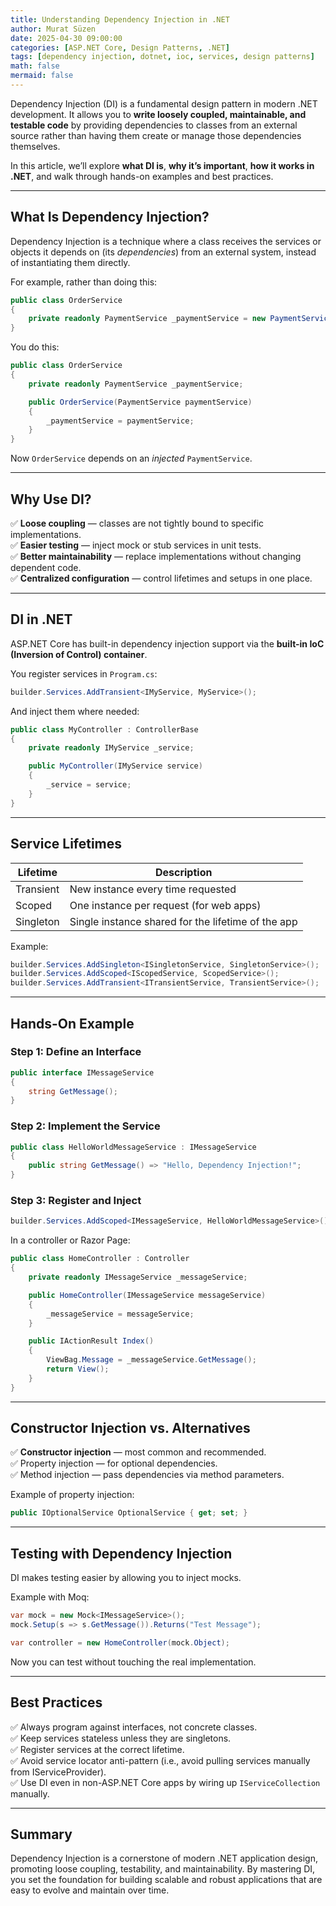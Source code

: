 ```yaml
---
title: Understanding Dependency Injection in .NET
author: Murat Süzen
date: 2025-04-30 09:00:00
categories: [ASP.NET Core, Design Patterns, .NET]
tags: [dependency injection, dotnet, ioc, services, design patterns]
math: false
mermaid: false
---
```


Dependency Injection (DI) is a fundamental design pattern in modern .NET development. It allows you to **write loosely coupled, maintainable, and testable code** by providing dependencies to classes from an external source rather than having them create or manage those dependencies themselves.

In this article, we’ll explore **what DI is**, **why it’s important**, **how it works in .NET**, and walk through hands-on examples and best practices.

---

## What Is Dependency Injection?

Dependency Injection is a technique where a class receives the services or objects it depends on (its *dependencies*) from an external system, instead of instantiating them directly.

For example, rather than doing this:

```csharp
public class OrderService
{
    private readonly PaymentService _paymentService = new PaymentService();
}
```

You do this:

```csharp
public class OrderService
{
    private readonly PaymentService _paymentService;

    public OrderService(PaymentService paymentService)
    {
        _paymentService = paymentService;
    }
}
```

Now `OrderService` depends on an *injected* `PaymentService`.

---

## Why Use DI?

✅ **Loose coupling** — classes are not tightly bound to specific implementations.  
✅ **Easier testing** — inject mock or stub services in unit tests.  
✅ **Better maintainability** — replace implementations without changing dependent code.  
✅ **Centralized configuration** — control lifetimes and setups in one place.

---

## DI in .NET

ASP.NET Core has built-in dependency injection support via the **built-in IoC (Inversion of Control) container**.

You register services in `Program.cs`:

```csharp
builder.Services.AddTransient<IMyService, MyService>();
```

And inject them where needed:

```csharp
public class MyController : ControllerBase
{
    private readonly IMyService _service;

    public MyController(IMyService service)
    {
        _service = service;
    }
}
```

---

## Service Lifetimes

| Lifetime      | Description                                          |
|---------------|------------------------------------------------------|
| Transient     | New instance every time requested                    |
| Scoped        | One instance per request (for web apps)              |
| Singleton     | Single instance shared for the lifetime of the app   |

Example:

```csharp
builder.Services.AddSingleton<ISingletonService, SingletonService>();
builder.Services.AddScoped<IScopedService, ScopedService>();
builder.Services.AddTransient<ITransientService, TransientService>();
```

---

## Hands-On Example

### Step 1: Define an Interface

```csharp
public interface IMessageService
{
    string GetMessage();
}
```

### Step 2: Implement the Service

```csharp
public class HelloWorldMessageService : IMessageService
{
    public string GetMessage() => "Hello, Dependency Injection!";
}
```

### Step 3: Register and Inject

```csharp
builder.Services.AddScoped<IMessageService, HelloWorldMessageService>();
```

In a controller or Razor Page:

```csharp
public class HomeController : Controller
{
    private readonly IMessageService _messageService;

    public HomeController(IMessageService messageService)
    {
        _messageService = messageService;
    }

    public IActionResult Index()
    {
        ViewBag.Message = _messageService.GetMessage();
        return View();
    }
}
```

---

## Constructor Injection vs. Alternatives

✅ **Constructor injection** — most common and recommended.  
✅ Property injection — for optional dependencies.  
✅ Method injection — pass dependencies via method parameters.

Example of property injection:

```csharp
public IOptionalService OptionalService { get; set; }
```

---

## Testing with Dependency Injection

DI makes testing easier by allowing you to inject mocks.

Example with Moq:

```csharp
var mock = new Mock<IMessageService>();
mock.Setup(s => s.GetMessage()).Returns("Test Message");

var controller = new HomeController(mock.Object);
```

Now you can test without touching the real implementation.

---

## Best Practices

✅ Always program against interfaces, not concrete classes.  
✅ Keep services stateless unless they are singletons.  
✅ Register services at the correct lifetime.  
✅ Avoid service locator anti-pattern (i.e., avoid pulling services manually from IServiceProvider).  
✅ Use DI even in non-ASP.NET Core apps by wiring up `IServiceCollection` manually.

---

## Summary

Dependency Injection is a cornerstone of modern .NET application design, promoting loose coupling, testability, and maintainability. By mastering DI, you set the foundation for building scalable and robust applications that are easy to evolve and maintain over time.
